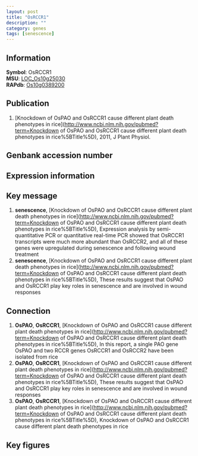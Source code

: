 ```yaml
---
layout: post
title: "OsRCCR1"
description: ""
category: genes
tags: [senescence]
---
```


## Information
__Symbol__: OsRCCR1  
__MSU__: [LOC_Os10g25030](http://rice.plantbiology.msu.edu/cgi-bin/ORF_infopage.cgi?orf=LOC_Os10g25030)  
__RAPdb__: [Os10g0389200](http://rapdb.dna.affrc.go.jp/viewer/gbrowse_details/irgsp1?name=Os10g0389200)  

## Publication
1. [Knockdown of OsPAO and OsRCCR1 cause different plant death phenotypes in rice](http://www.ncbi.nlm.nih.gov/pubmed?term=Knockdown of OsPAO and OsRCCR1 cause different plant death phenotypes in rice%5BTitle%5D), 2011, J Plant Physiol.

## Genbank accession number

## Expression information

## Key message
1. __senescence__, [Knockdown of OsPAO and OsRCCR1 cause different plant death phenotypes in rice](http://www.ncbi.nlm.nih.gov/pubmed?term=Knockdown of OsPAO and OsRCCR1 cause different plant death phenotypes in rice%5BTitle%5D),  Expression analysis by semi-quantitative PCR or quantitative real-time PCR showed that OsRCCR1 transcripts were much more abundant than OsRCCR2, and all of these genes were upregulated during senescence and following wound treatment
2. __senescence__, [Knockdown of OsPAO and OsRCCR1 cause different plant death phenotypes in rice](http://www.ncbi.nlm.nih.gov/pubmed?term=Knockdown of OsPAO and OsRCCR1 cause different plant death phenotypes in rice%5BTitle%5D),  These results suggest that OsPAO and OsRCCR1 play key roles in senescence and are involved in wound responses

## Connection
1. __OsPAO__, __OsRCCR1__, [Knockdown of OsPAO and OsRCCR1 cause different plant death phenotypes in rice](http://www.ncbi.nlm.nih.gov/pubmed?term=Knockdown of OsPAO and OsRCCR1 cause different plant death phenotypes in rice%5BTitle%5D),  In this report, a single PAO gene OsPAO and two RCCR genes OsRCCR1 and OsRCCR2 have been isolated from rice
2. __OsPAO__, __OsRCCR1__, [Knockdown of OsPAO and OsRCCR1 cause different plant death phenotypes in rice](http://www.ncbi.nlm.nih.gov/pubmed?term=Knockdown of OsPAO and OsRCCR1 cause different plant death phenotypes in rice%5BTitle%5D),  These results suggest that OsPAO and OsRCCR1 play key roles in senescence and are involved in wound responses
3. __OsPAO__, __OsRCCR1__, [Knockdown of OsPAO and OsRCCR1 cause different plant death phenotypes in rice](http://www.ncbi.nlm.nih.gov/pubmed?term=Knockdown of OsPAO and OsRCCR1 cause different plant death phenotypes in rice%5BTitle%5D), Knockdown of OsPAO and OsRCCR1 cause different plant death phenotypes in rice

## Key figures


